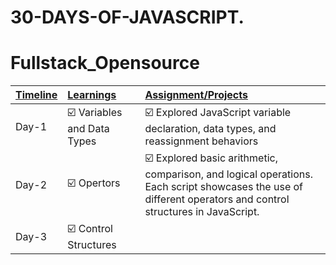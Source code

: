 # 30-DAYS-OF-JAVASCRIPT.

# Fullstack_Opensource

| <u>Timeline</u> | <u>Learnings</u>                                             | <u>Assignment/Projects</u>                                   |
| --------------- | :----------------------------------------------------------- | :----------------------------------------------------------- |
| Day-1          | ☑️ Variables and Data Types<br /> | ☑️ Explored JavaScript variable declaration, data types, and reassignment behaviors        |
| Day-2          | ☑️ Opertors                       | ☑️  Explored basic arithmetic, comparison, and logical operations.<br>Each script showcases the use of different operators and control structures in JavaScript.|
| Day-3          | ☑️ Control Structures                                          |                                                                   | 
